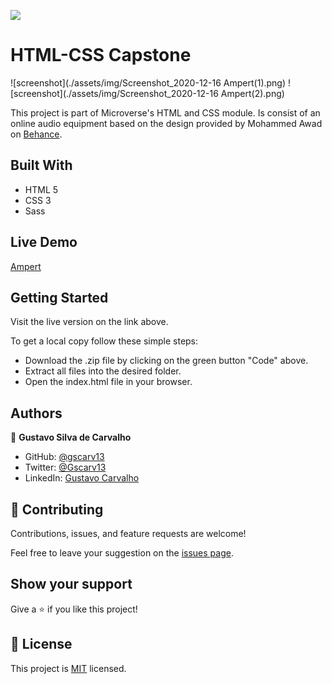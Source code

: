 ![](https://img.shields.io/badge/Microverse-blueviolet)

# HTML-CSS Capstone

![screenshot](./assets/img/Screenshot_2020-12-16 Ampert(1).png)
![screenshot](./assets/img/Screenshot_2020-12-16 Ampert(2).png)

This project is part of Microverse's HTML and CSS module. Is consist of an online audio equipment based on the design provided by Mohammed Awad on [Behance](https://www.behance.net/gallery/24796463/ZATTIX).

## Built With

- HTML 5
- CSS 3
- Sass

## Live Demo

[Ampert](https://gscarv13.github.io/HTML-CSS-Capstone/)


## Getting Started

Visit the live version on the link above.

To get a local copy follow these simple steps:

- Download the .zip file by clicking on the green button "Code" above.
- Extract all files into the desired folder. 
- Open the index.html file in your browser.


## Authors

👤 **Gustavo Silva de Carvalho**

- GitHub: [@gscarv13](https://github.com/gscarv13)
- Twitter: [@Gscarv13](https://twitter.com/Gscarv13)
- LinkedIn: [Gustavo Carvalho](https://www.linkedin.com/in/gustavo-silva-de-carvalho-72998a156/)

## 🤝 Contributing

Contributions, issues, and feature requests are welcome!

Feel free to leave your suggestion on the [issues page](https://github.com/gscarv13/HTML-CSS-Capstone/issues).

## Show your support

Give a ⭐️ if you like this project!

## 📝 License

This project is [MIT](https://opensource.org/licenses/mit-license.php) licensed.
